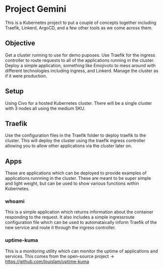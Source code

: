 # Project Gemini

This is a Kubernetes project to put a couple of concepts together including Traefik, Linkerd, ArgoCD, and a few other tools as we come across them.

## Objective

Get a cluster running to use for demo puposes. Use Traefik for the ingress controller to route requests to all of the applications running in the cluster. Deploy a simple application, something like Emojivoto to mess around with different technologies including ingress, and Linkerd. Manage the cluster as if it were production.

## Setup

Using Civo for a hosted Kubernetes cluster. There will be a single cluster with 3 nodes all using the medium SKU.

## Traefik

Use the configuration files in the Traefik folder to deploy traefik to the cluster. This will deploy the cluster using the traefik ingress controller allowing you to allow other applications via the cluster later on.

## Apps

These are applications which can be deployed to provide examples of applications runnning in the cluster. These are meant to be super simple and light weight, but can be used to show various functions within Kubernetes.

### whoami

This is a simple application which returns information about the container responding to the request. It also includes a simple ingressroute configuration file which can be used to automataically inform Traefik of the new service and route it through the ingress controller.

### uptime-kuma

This is a monitoring utility which can monitor the uptime of applications and services. This comes from the open-source project -> <https://github.com/louislam/uptime-kuma>